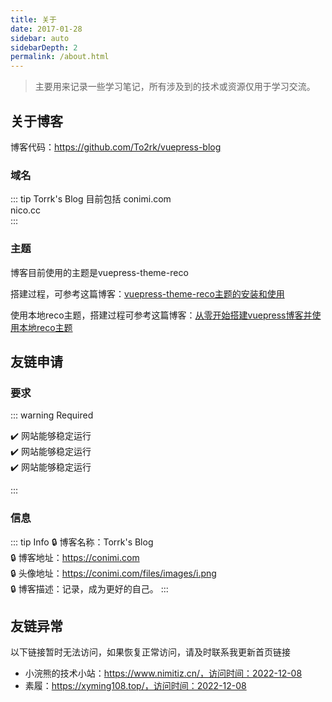```yaml
---
title: 关于
date: 2017-01-28 
sidebar: auto
sidebarDepth: 2
permalink: /about.html
---
```


> 主要用来记录一些学习笔记，所有涉及到的技术或资源仅用于学习交流。

## 关于博客

博客代码：<https://github.com/To2rk/vuepress-blog>

### 域名

::: tip Torrk's Blog 目前包括
conimi.com  
nico.cc  
:::

### 主题

博客目前使用的主题是vuepress-theme-reco

搭建过程，可参考这篇博客：[vuepress-theme-reco主题的安装和使用](https://conimi.com/archives/145)

使用本地reco主题，搭建过程可参考这篇博客：[从零开始搭建vuepress博客并使用本地reco主题](https://conimi.com/archives/146)

## 友链申请

### 要求

::: warning Required

:heavy_check_mark: 网站能够稳定运行  
:heavy_check_mark: 网站能够稳定运行  
:heavy_check_mark: 网站能够稳定运行  

:::

### 信息  

::: tip Info
:lock: 博客名称：Torrk's Blog  
:lock: 博客地址：https://conimi.com  
:lock: 头像地址：https://conimi.com/files/images/i.png  
:lock: 博客描述：记录，成为更好的自己。
:::

## 友链异常

以下链接暂时无法访问，如果恢复正常访问，请及时联系我更新首页链接

- 小浣熊的技术小站：https://www.nimitiz.cn/，访问时间：2022-12-08
- 素履：https://xyming108.top/，访问时间：2022-12-08
